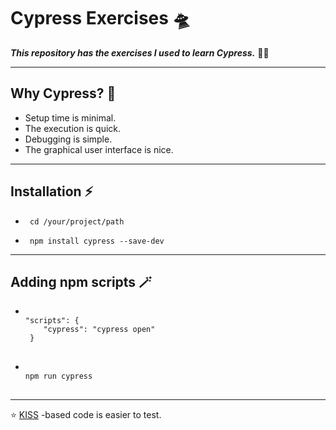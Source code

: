 # Cypress Exercises 🛸

**_This repository has the exercises I used to learn Cypress._** 🕵🏼‍

<hr />

## Why Cypress? 💭

<ul>
<li>Setup time is minimal.</li>
<li>The execution is quick.</li>
<li>Debugging is simple.</li>
<li>The graphical user interface is nice.</li>
</ul>
<hr />

## Installation ⚡

<ul>
<li>
<pre>
<code> cd /your/project/path  </code>
</pre>
</li>
<li>
<pre>
<code> npm install cypress --save-dev </code>
</pre>
</li>
</ul>
<hr />

## Adding npm scripts 🪄

<ul>
<li>
<pre>
<code>
"scripts": {
    "cypress": "cypress open"
 }
</code>
</pre>
</li>
<li>
<pre>
<code>
npm run cypress
</code>
</pre>
</li>
</ul>
<hr />

<p>
⭐️
<a target="_blank" 
href="https://www.freecodecamp.org/news/keep-it-simple-stupid-how-to-use-the-kiss-principle-in-design/">KISS</a>
-based code is easier to test.

</p>
